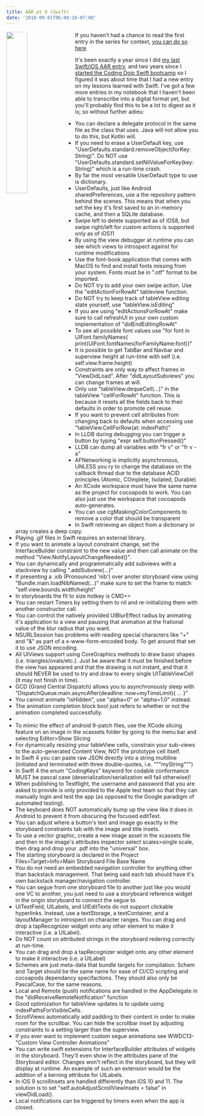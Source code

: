```yaml
---
title: AAR pt 9 (Swift)
date: '2018-09-01T06:00:16-07:00'
---
```

<img style="float: left; margin:0 1em 1em 0; width: 33%" src="/img/blog/swift.jpg"> If you haven’t had a chance to read the first entry in the series for context, <a href="/post/after-action-review-aar/">you can do so here</a>

It's been exactly a year since I did <a href="/post/aar-pt-4-swift-xcode/">my last Swift/iOS AAR entry</a>, and two years since I <a href="/post/day-1-ios-fundamentals/">started the Coding Dojo Swift bootcamp</a> so I figured it was about time that I had a new entry on my lessons learned with Swift.  I've got a few more entries in my notebook that I haven't been able to transcribe into a digital format yet, but you'll probably find this to be a lot to digest as it is; so without further adieu: 

* You can declare a delegate protocol in the same file as the class that uses.  Java will not allow you to do this, but Kotlin will.
* If you need to erase a UserDefault key, use "UserDefaults.standard.removeObject(forKey: String)". Do NOT use "UserDefaults.standard.setNilValueForKey(key: String)" which is a run-time crash.
* By far the most versatile UserDefault type to use is dictionary.
* UserDefaults, just like Android sharedPreferences, use a the repository pattern behind the scenes.  This means that when you set the key it's first saved to an in-memory cache, and then a SQLite database.
* Swipe left to delete supported as of iOS8, but swipe right/left for custom actions is supported only as of iOS11
* By using the view debugger at runtime you can see which views to introspect against for runtime modifications
* Use the font-book application that comes with MacOS to find and install fonts missing from your system.  Fonts must be in ".otf" format to be imported.
* Do NOT try to add your own swipe action.  Use the "editActionForRowAt" tableview function.
* Do NOT try to keep track of tableView editing state yourself, use "tableView.isEditing"
* If you are using "editActionsForRowAt" make sure to call refreshUI in your own custom implementation of "didEndEditingRowAt"
* To see all possible font values use "for font in UIFont.familyNames{ print(UIFont.fontNames(forFamilyName:font)}"
* It is possible to get TabBar and Navbar and superview height at run-time with self (i.e. self.view.frame.height)
* Constraints are only way to affect frames in "ViewDidLoad".  After "didLayoutSubviews" you can change frames at will.
* Only use "tableView.dequeCell(...)" in the tableView "cellForRowAt" function. This is because it resets all the fields back to their defaults in order to promote cell reuse.
* If you want to prevent cell attributes from changing back to defaults when accessing use "tableView.CellForRow(at: indexPath)"
* In LLDB during debugging you can trigger a button by typing "expr self.buttonPressed()"
* LLDB can dump all variables with "fr v" or "fr v -a"
* AFNetworking is implicitly asynchronous, UNLESS you ry to change the database on the callback thread due to the database ACID principles (Atomic, COmplete, Isolated, Durable)
* An XCode workspace must have the same name as the project for cocoapods to work.  You can also just use the workspace that cocoapods auto-generates.
* You can use cgMaskingColorComponents to remove a color that should be transparent
* In Swift retrieving an object from a dictionary or array creates a deep copy.
* Playing .gif files in Swift requires an external library.
* If you want to animate a layout constraint change, set the InterfaceBuilder constraint to the new value and then call animate on the method "View.NotifyLayoutChangeNeeded()".
* You can dynamically and programmatically add subviews with a stackview by calling ".addSubview(...)"
* If presenting a .xib (Pronounced 'nib') over anoter storyboard view using "Bundle.main.loadNibNamed(...)" make sure to set the frame to match "self.view.bounds.width/height"
* In storyboards the fit to size hotkey is CMD+=
* You can restart Timers by setting them to nil and re-initializing them with another constructor call.
* You can control the natively provided UIBlurEffect radius by animating it's application to a view and pausing that animation at the frational value of the blur radius that you want.
* NSURLSession has problems with reading special characters like "+" and "&" as part of a x-www-form-encoded body.  To get around that set it to use JSON encoding.
* All UIViews support using CoreGraphics methods to draw basic shapes (i.e. triangles/ovals/etc.).  Just be aware that it must be finished before the view has appeared and that the drawing is not instant, and that it should NEVER be used to try and draw to every single UITableViewCell (it may not finish in time).
* GCD (Grand Central Dispatch) allows you to asynchronously sleep with "DispatchQueue.main.asyncAfter(deadline: now+myTimeLimit){ ... }"
* You cannot animate "isHidden", use "alpha=0" or "alpha=1.0" instead.
* The animation completion block bool just refers to whether or not the animation completed successfully.
* 
* To mimic the effect of android 9-patch files, use the XCode slicing feature on an image in the xcassets folder by going to the menu bar and selecting Editor>Show Slicing
* For dynamically resizing your tableView cells, constrain your sub-views to the auto-generated Content View, NOT the prototype cell itself.
* In Swift 4 you can paste raw JSON directly into a string multiline (initiated and terminated with three double-quotes, i.e. """myString""")
* In Swift 4 the enum "CodingKeys" keyword for codable conformance MUST be pascal case (deserialization/serialization will fail otherwise)!
* When publishing to Testflight, the username and password that you are asked to provide is only provided to the Apple test team so that they can manually login and test the app (as opposed to the Google paradigm of automated testing).
* The keyboard does NOT automatically bump up the view like it does in Android  to prevent it from obscuring the focused editText.
* You can adjust where a button's text and image go exactly in the storyboard constraints tab with the image and title insets.
* To use a vector graphic, create a new image asset in the xcassets file and then in the image's attributes inspector select scales>single scale, then drag and drop your .pdf into the "universal" box.
* The starting storyboard is declared in the Project Files>Target>Info>Main Storyboard File Base Name
* You do not need an embedded navigation controller for anything other than backstack management.  That being said each tab should have it's own backstack manager/navigation controller.
* You can segue from one storyboard file to another just like you would one VC to another, you just need to use a storyboard reference widget in the origin storyboard to connect the segue to.
* UITextField, UILabels, and UIEditTexts do not support clickable hyperlinks.  Instead, use a textStorage, a textContainer, and a layoutManager to introspect on character ranges. You can drag and drop a tapRecognizer widget onto any other element to make it interactive (i.e. a UILabel).
* Do NOT count on attributed strings in the storyboard redering correctly at run-time.
* You can drag and drop a tapRecognizer widget onto any other element to make it interactive (i.e. a UILabel)
* Schemes are just meta-data that bundle targets for compilation.  Schem and Target should be the same name for ease of CI/CD scripting and cocoapods dependancy specifactions.  They should also only be PascalCase, for the same reasons.
* Local and Remote (push) notifications are handled in the AppDelegate in the "didReceiveRemoteNotification" function
* Good optimization for tableView updates is to update using indexPathsForVisibleCells.
* ScrollViews automatically add padding to their content in order to make room for the scrollbar.  You can hide the scrollbar inset by adjusting constraints to a setting larger than the superview.
* If you ever want to implement custom segue animations see WWDC13-"Custom View Controller Animations"
* You can write swift extensions for InterfaceBuilder attributes of widgets in the storyboard.  They'll even show in the attributes pane of the Storyboard editor.  Changes won't reflect in the storyboard, but they will display at runtime.  An example of such an extension would be the addition of a kerning attribute for UILabels.
* In iOS 9 scrollInsets are handled differently than iOS 10 and 11.  The solution is to set "self.autoAdjustScrollViewInsets = false" in viewDidLoad().
* Local notifications can be triggered by timers even when the app is closed.
